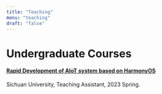 ```yaml
---
title: "Teaching"
menu: "teaching"
draft: "false"
---
```

# Undergraduate Courses

#### [Rapid Development of AIoT system based on HarmonyOS](https://github.com/MorrisHohoho/VLC_HarmonyCar)
Sichuan University, Teaching Assistant, 2023 Spring.

